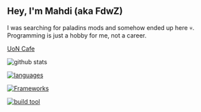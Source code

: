 ## Hey, I'm Mahdi (aka FdwZ)

I was searching for paladins mods and somehow ended up here 💀. Programming is just a hobby for me, not a career.

[UoN Cafe](https://uoncafe.org)

![github stats](https://github-readme-streak-stats.herokuapp.com?user=FdwZ47&theme=github_dark_dimmed&show_icons=true&hide_border=true)

[![languages](https://skillicons.dev/icons?i=html,css,sass,ts,js,sqlite)](https://skillicons.dev)

[![Frameworks](https://skillicons.dev/icons?i=vue,nuxtjs,discordjs,nodejs)](https://skillicons.dev)

[![build tool](https://skillicons.dev/icons?i=vite)](https://skillicons.dev)
